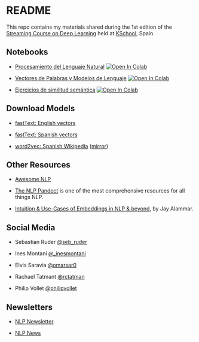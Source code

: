 # README

This repo contains my materials shared during the 1st edition of the [Streaming Course on Deep Learning](https://kschool.com/cursos/curso-deep-learning-streaming/) held at [KSchool](http://kschool.com), Spain.


## Notebooks

- [Procesamiento del Lenguaje Natural](01-intro-nlp.ipynb) [![Open In Colab](https://colab.research.google.com/assets/colab-badge.svg)](https://colab.research.google.com/github/vitojph/1dlstr-embeddings/blob/main/01-intro-nlp.ipynb)

- [Vectores de Palabras y Modelos de Lenguaje](02-word-embeddings.ipynb) [![Open In Colab](https://colab.research.google.com/assets/colab-badge.svg)](https://colab.research.google.com/github/vitojph/1dlstr-embeddings/blob/main/02-word-embeddings.ipynb)

- [Ejercicios de similitud semántica](ex1-semantic-similarity.ipynb) [![Open In Colab](https://colab.research.google.com/assets/colab-badge.svg)](https://colab.research.google.com/github/vitojph/1dlstr-embeddings/blob/main/ex1-semantic-similarity.ipynb)


## Download Models

- [fastText: English vectors](https://dl.fbaipublicfiles.com/fasttext/vectors-crawl/cc.en.300.bin.gz)

- [fastText: Spanish vectors](https://dl.fbaipublicfiles.com/fasttext/vectors-crawl/cc.es.300.bin.gz)

- [word2vec: Spanish
  Wikipedia](https://mega.nz/file/hEFHmYyB#hvna1a_BQMvXxWyoFGgrjB9ctS3A0N5OgXPMDqG7NJw)
  ([mirror](https://vitojph.keybase.pub/eswiki-300.tar.gz))


## Other Resources

- [Awesome NLP](https://github.com/keon/awesome-nlp)

- [The NLP Pandect](https://github.com/ivan-bilan/The-NLP-Pandect) is one of the most comprehensive resources for all things NLP.

- [Intuition & Use-Cases of Embeddings in NLP & beyond](https://www.youtube.com/watch?v=4-QoMdSqG_I), by Jay Alammar.


## Social Media

- Sebastian Ruder [@seb_ruder](https://twitter.com/seb_ruder)

- Ines Montani [@_inesmontani](https://twitter.com/_inesmontani)

- Elvis Saravia [@omarsar0](https://twitter.com/omarsar0)

- Rachael Tatmant [@rctatman](https://twitter.com/rctatman)

- Philip Vollet [@philipvollet](https://twitter.com/philipvollet)


## Newsletters

- [NLP Newsletter](http://elvissaravia.com/subscribe/)

- [NLP News](http://newsletter.ruder.io/)

